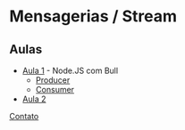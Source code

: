# Mensagerias / Stream

## Aulas

* [Aula 1](./aula-1/readme.md) - Node.JS com Bull
  * [Producer](https://github.com/juninmd/node-bull-producer)
  * [Consumer](https://github.com/juninmd/node-bull-consumer)
* [Aula 2](./aula-2/readme.md)

[Contato](./contato.md)